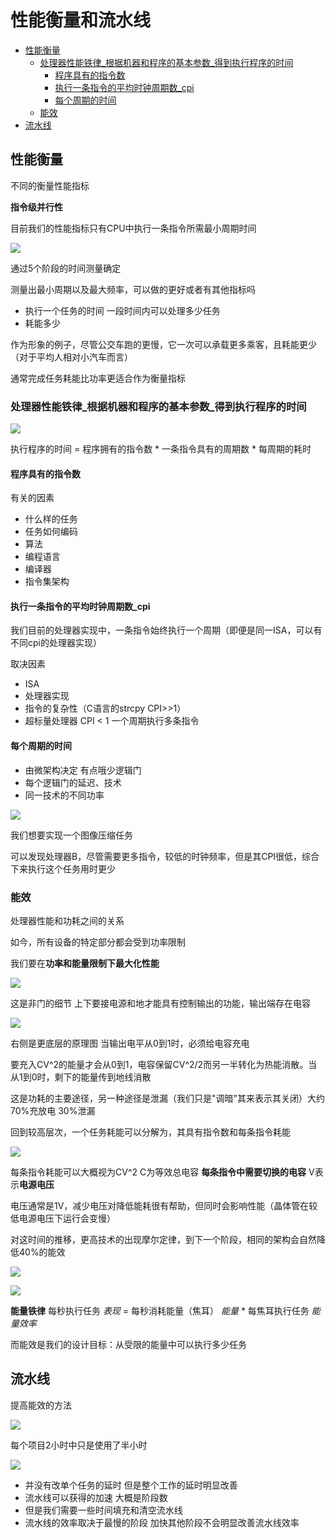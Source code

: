 # 性能衡量和流水线
 
* [性能衡量](#性能衡量)
  * [处理器性能铁律_根据机器和程序的基本参数_得到执行程序的时间](#处理器性能铁律_根据机器和程序的基本参数_得到执行程序的时间)
    * [程序具有的指令数](#程序具有的指令数)
    * [执行一条指令的平均时钟周期数_cpi](#执行一条指令的平均时钟周期数_cpi)
    * [每个周期的时间](#每个周期的时间)
  * [能效](#能效)
* [流水线](#流水线)

## 性能衡量

不同的衡量性能指标

**指令级并行性**

目前我们的性能指标只有CPU中执行一条指令所需最小周期时间

![](img/b059082a.png)

通过5个阶段的时间测量确定

测量出最小周期以及最大频率，可以做的更好或者有其他指标吗

* 执行一个任务的时间 一段时间内可以处理多少任务
* 耗能多少

作为形象的例子，尽管公交车跑的更慢，它一次可以承载更多乘客，且耗能更少 （对于平均人相对小汽车而言）

通常完成任务耗能比功率更适合作为衡量指标

### 处理器性能铁律_根据机器和程序的基本参数_得到执行程序的时间

![](img/302a744b.png)

执行程序的时间 = 程序拥有的指令数 * 一条指令具有的周期数 * 每周期的耗时

#### 程序具有的指令数

有关的因素

* 什么样的任务
* 任务如何编码
* 算法
* 编程语言
* 编译器
* 指令集架构

#### 执行一条指令的平均时钟周期数_cpi

我们目前的处理器实现中，一条指令始终执行一个周期（即便是同一ISA，可以有不同cpi的处理器实现）

取决因素

* ISA
* 处理器实现
* 指令的复杂性（C语言的strcpy CPI>>1）
* 超标量处理器 CPI < 1 一个周期执行多条指令

#### 每个周期的时间

* 由微架构决定 有点哦少逻辑门
* 每个逻辑门的延迟、技术
* 同一技术的不同功率

![](img/f6c14854.png)

我们想要实现一个图像压缩任务

可以发现处理器B，尽管需要更多指令，较低的时钟频率，但是其CPI很低，综合下来执行这个任务用时更少

### 能效

处理器性能和功耗之间的关系

如今，所有设备的特定部分都会受到功率限制

我们要在**功率和能量限制下最大化性能**

![](img/00842425.png)

这是非门的细节 上下要接电源和地才能具有控制输出的功能，输出端存在电容

![](img/ca11d3a2.png)

右侧是更底层的原理图 当输出电平从0到1时，必须给电容充电

要充入CV^2的能量才会从0到1，电容保留CV^2/2而另一半转化为热能消散。当从1到0时，剩下的能量传到地线消散

这是功耗的主要途径，另一种途径是泄漏（我们只是"调暗"其来表示其关闭）大约70%充放电 30%泄漏

回到较高层次，一个任务耗能可以分解为，其具有指令数和每条指令耗能

![](img/b83accaa.png)

每条指令耗能可以大概视为CV^2 C为等效总电容 **每条指令中需要切换的电容** V表示**电源电压** 

电压通常是1V，减少电压对降低能耗很有帮助，但同时会影响性能（晶体管在较低电源电压下运行会变慢）

对这时间的推移，更高技术的出现摩尔定律，到下一个阶段，相同的架构会自然降低40%的能效

![](img/a1f8eff0.png)

![](img/5e65a34f.png)

**能量铁律** 每秒执行任务 *表现* = 每秒消耗能量（焦耳） *能量* * 每焦耳执行任务 *能量效率*

而能效是我们的设计目标：从受限的能量中可以执行多少任务

## 流水线

提高能效的方法

![](img/da0ed8b3.png)

每个项目2小时中只是使用了半小时

![](img/3e35f635.png)

* 并没有改单个任务的延时 但是整个工作的延时明显改善 
* 流水线可以获得的加速 大概是阶段数
* 但是我们需要一些时间填充和清空流水线 
* 流水线的效率取决于最慢的阶段 加快其他阶段不会明显改善流水线效率
